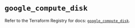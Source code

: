 # `google_compute_disk`

Refer to the Terraform Registry for docs: [`google_compute_disk`](https://registry.terraform.io/providers/hashicorp/google-beta/6.31.0/docs/resources/google_compute_disk).
